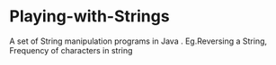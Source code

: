 # Playing-with-Strings
A set of String manipulation programs in Java . Eg.Reversing a String, Frequency of characters in string
